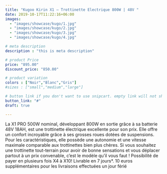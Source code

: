 ```yaml
---
title: "Kugoo Kirin X1 – Trottinette Electrique 800W | 48V "
date: 2019-10-17T11:22:16+06:00
images: 
  - "images/showcase/kugo/1.jpg"
  - "images/showcase/kugo/2.jpg"
  - "images/showcase/kugo/3.jpg"
  - "images/showcase/kugo/4.jpg"

# meta description
description : "this is meta description"

# product Price
price: "895.00"
discount_price: "850.00"

# product variation
colors : ["Noir","Blanc","Gris"]
#sizes : ["small","medium","large"]

# button link if you don't want to use snipcart. empty link will not show button
button_link: "#"
draft: true

---
```


La X1 PRO 500W nominal, développant 800W en sortie grâce à sa batterie 48V 18AH, est une trottinette électrique excellente pour son prix. Elle offre un confort incroyable grâce à ses grosses roues dotées de suspensions. Pour les caractéristiques, elle possède une autonomie et une vitesse maximale comparable aux trottinettes bien plus chères. Si vous souhaitez une trottinette tout-terrain pour avoir de bonne sensations et vous déplacer partout à un prix convenable, c’est le modèle qu’il vous faut !
Possibilité de payer en plusieurs fois X4 à X10!
Livrable en 7 jours*.
10 euros supplémentaires pour les livraisons effectuées un jour férié